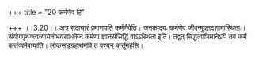+++
title = "20 कर्मणैव हि"

+++
।।3.20।। अत्र सदाचारं प्रमाणयति कर्मणैवेति। जनकादयः कर्मणैव
जीवन्मुक्तदशामास्थिताः। संयोगपृथक्त्वन्यायेनोभयसाधकेन कर्मणा
ज्ञानसंसिद्धिं वाऽऽस्थिता इति। तद्वत् सिद्धत्वाभिमानेऽपि तव कर्म
कर्त्तंव्यमेवायाति। लोकसङ्ग्रहार्थमपि तं पश्यन् कर्त्तुंमर्हसि।
